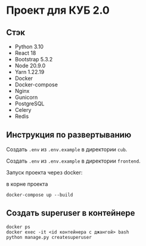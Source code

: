 # Проект для КУБ 2.0

## Стэк

- Python 3.10
- React 18
- Bootstrap 5.3.2
- Node 20.9.0
- Yarn 1.22.19
- Docker
- Docker-compose
- Nginx
- Gunicorn
- PostgreSQL
- Celery
- Redis

## Инструкция по развертыванию

Создать `.env` из `.env.example` в директории `cub`.

Создать `.env` из `.env.example` в директории `frontend`.

Запуск проекта через docker:

в корне проекта

```shell
docker-compose up --build
```
## Создать superuser в контейнере
```shell
docker ps
docker exec -it <id контейнера с джангой> bash
python manage.py createsuperuser
```
